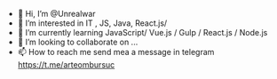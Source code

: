 - 👋 Hi, I’m @Unrealwar
- 👀 I’m interested in IT , JS, Java, React.js/ 
- 🌱 I’m currently learning JavaScript/ Vue.js / Gulp / React.js / Node.js
- 💞️ I’m looking to collaborate on ...
- 📫 How to reach me send mea a message in telegram https://t.me/arteombursuc 

<!---
Unrealwar/Unrealwar is a ✨ special ✨ repository because its `README.md` (this file) appears on your GitHub profile.
You can click the Preview link to take a look at your changes.
--->
